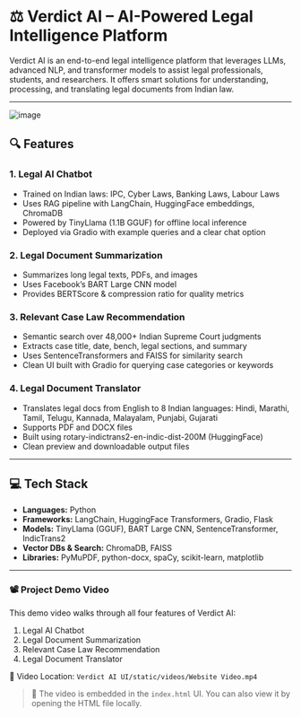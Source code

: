 # ⚖️ Verdict AI – AI-Powered Legal Intelligence Platform

Verdict AI is an end-to-end legal intelligence platform that leverages LLMs, advanced NLP, and transformer models to assist legal professionals, students, and researchers. It offers smart solutions for understanding, processing, and translating legal documents from Indian law.

---

![image](https://github.com/user-attachments/assets/cb25c185-11b3-4fe5-91d6-2c915bdc65fa)

## 🔍 Features

### 1. **Legal AI Chatbot**
- Trained on Indian laws: IPC, Cyber Laws, Banking Laws, Labour Laws
- Uses RAG pipeline with LangChain, HuggingFace embeddings, ChromaDB
- Powered by TinyLlama (1.1B GGUF) for offline local inference
- Deployed via Gradio with example queries and a clear chat option

### 2. **Legal Document Summarization**
- Summarizes long legal texts, PDFs, and images
- Uses Facebook’s BART Large CNN model
- Provides BERTScore & compression ratio for quality metrics

### 3. **Relevant Case Law Recommendation**
- Semantic search over 48,000+ Indian Supreme Court judgments
- Extracts case title, date, bench, legal sections, and summary
- Uses SentenceTransformers and FAISS for similarity search
- Clean UI built with Gradio for querying case categories or keywords

### 4. **Legal Document Translator**
- Translates legal docs from English to 8 Indian languages:
  Hindi, Marathi, Tamil, Telugu, Kannada, Malayalam, Punjabi, Gujarati
- Supports PDF and DOCX files
- Built using rotary-indictrans2-en-indic-dist-200M (HuggingFace)
- Clean preview and downloadable output files

---

## 💻 Tech Stack

- **Languages:** Python
- **Frameworks:** LangChain, HuggingFace Transformers, Gradio, Flask
- **Models:** TinyLlama (GGUF), BART Large CNN, SentenceTransformer, IndicTrans2
- **Vector DBs & Search:** ChromaDB, FAISS
- **Libraries:** PyMuPDF, python-docx, spaCy, scikit-learn, matplotlib

---

### 📽️ Project Demo Video

This demo video walks through all four features of Verdict AI:  
1. Legal AI Chatbot
2. Legal Document Summarization
3. Relevant Case Law Recommendation
4. Legal Document Translator

📂 Video Location: `Verdict AI UI/static/videos/Website Video.mp4`

> 📌 The video is embedded in the `index.html` UI. You can also view it by opening the HTML file locally.
